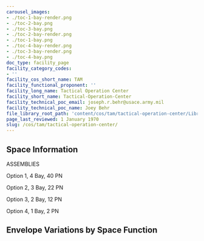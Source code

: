 ```yaml
---
carousel_images:
- ./toc-1-bay-render.png
- ./toc-2-bay.png
- ./toc-3-bay.png
- ./toc-2-bay-render.png
- ./toc-1-bay.png
- ./toc-4-bay-render.png
- ./toc-3-bay-render.png
- ./toc-4-bay.png
doc_type: facility_page
facility_category_codes:
- ''
facility_cos_short_name: TAM
facility_functional_proponent: ''
facility_long_name: Tactical Operation Center
facility_short_name: Tactical-Operation-Center
facility_technical_poc_email: joseph.r.behr@usace.army.mil
facility_technical_poc_name: Joey Behr
file_library_root_path: 'content/cos/tam/tactical-operation-center/Library/'
page_last_reviewed: 1 January 1970
slug: /cos/tam/tactical-operation-center/
---
```


## Space Information

ASSEMBLIES

Option 1, 4 Bay, 40 PN

Option 2, 3 Bay, 22 PN

Option 3, 2 Bay, 12 PN

Option 4, 1 Bay, 2 PN

## Envelope Variations by Space Function